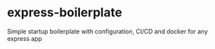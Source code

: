 # express-boilerplate

Simple startup boilerplate with configuration, CI/CD and docker for any express app
